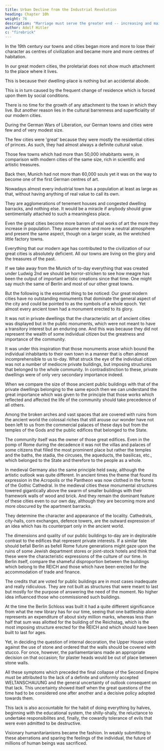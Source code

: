 ```yaml
---
title: Urban Decline from the Industrial Revolution
heading: Chapter 10h
weight: 76
description: "Marriage must serve the greater end -- increasing and maintaining the human species and the race"
author: Adolf Hitler
c: "firebrick"
---
```




In the 19th century our towns and cities began more and more to lose their character as centres of civilization and became more and more centres of habitation.

In our great modern cities, the proletariat does not show much attachment to the place where it lives.

This is because their dwelling-place is nothing but an accidental abode.

This is in turn caused by the frequent change of residence which is forced upon them by social conditions. 

There is no time for the growth of any attachment to the town in which they live. But another reason lies in the cultural barrenness and
superficiality of our modern cities. 

During the German Wars of Liberation, our German towns and cities were few and of very modest size.

The few cities were 'great' because they were mostly the residential cities of princes. As such, they had almost always a definite cultural value. 

Those few towns which had more than 50,000 inhabitants were, in comparison with modern cities of the same size, rich in scientific and artistic treasures. 

Back then, Munich had not more than 60,000 souls yet it was on the way to become one of the first German centres of art. 

Nowadays almost every industrial town has a population at least as large as that, without having anything of real value to call its own.

They are agglomerations of tenement houses and congested dwelling barracks, and nothing else. It would be a miracle if anybody should
grow sentimentally attached to such a meaningless place. 

<!-- Nobody can grow attached to a place which offers only just as much or as little as any other place would offer, which
has no character of its own and where obviously pains have been taken to avoid
everything that might have any resemblance to an artistic appearance.
But this is not all.  -->

Even the great cities become more barren of real works of art the more they increase in population. They assume more and more a neutral atmosphere and present the same aspect, though on a larger scale, as the wretched little factory towns.

Everything that our modern age has contributed to the civilization of our great cities is absolutely deficient. All our towns are living on the glory and the treasures of the past. 

If we take away from the Munich of to-day everything that was created under Ludwig 2nd we should be horror-stricken to see how meagre has been the output of important artistic creations since that time. One might say much the same of Berlin and most of our other great towns.

But the following is the essential thing to be noticed: Our great modern cities have no outstanding monuments that dominate the general aspect of the city and could be pointed to as the symbols of a whole epoch. Yet almost every ancient town had a
monument erected to its glory. 

It was not in private dwellings that the characteristic art of ancient cities was displayed but in the public monuments, which were not meant to have a transitory interest but an enduring one. And this was because they did not represent the wealth of some individual citizen but the greatness and importance of the community. 

It was under this inspiration that those monuments arose which bound the individual inhabitants to their own town in a manner that is often almost incomprehensible to us to-day. What struck the eye of the individual citizen was not a number of mediocre private buildings, but imposing structures that belonged to the whole community. In contradistinction to these, private dwellings were of only very
secondary importance indeed.

When we compare the size of those ancient public buildings with that of the private dwellings belonging to the same epoch then we can understand the great importance which was given to the principle that those works which reflected and affected the life
of the community should take precedence of all others.

Among the broken arches and vast spaces that are covered with ruins from the ancient world the colossal riches that still arouse our wonder have not been left to us from the commercial palaces of these days but from the temples of the Gods and the public
edifices that belonged to the State. 

The community itself was the owner of those great edifices. Even in the pomp of Rome during the decadence it was not the villas and
palaces of some citizens that filled the most prominent place but rather the temples and
the baths, the stadia, the circuses, the aqueducts, the basilicas, etc., which belonged to
the State and therefore to the people as a whole.

In medieval Germany also the same principle held sway, although the artistic outlook was quite different. In ancient times the theme that found its expression in the Acropolis or the Pantheon was now clothed in the forms of the Gothic Cathedral. In the
medieval cities these monumental structures towered gigantically above the swarm of
smaller buildings with their framework walls of wood and brick. And they remain the
dominant feature of these cities even to our own day, although they are becoming more
and more obscured by the apartment barracks. 

They determine the character and  appearance of the locality. Cathedrals, city-halls, corn exchanges, defence towers, are the outward expression of an idea which has its counterpart only in the ancient world. 

The dimensions and quality of our public buildings to-day are in deplorable contrast to the edifices that represent private interests. If a similar fate should befall Berlin as befell Rome future generations might gaze upon the ruins of some Jewish department stores or joint-stock hotels and think that these were the characteristic expressions of the culture of our time. In Berlin itself, compare the shameful disproportion between the buildings which belong to the REICH and those which have been erected for the
accommodation of trade and finance.

The credits that are voted for public buildings are in most cases inadequate and really ridiculous. They are not built as structures that were meant to last but mostly for the purpose of answering the need of the moment. No higher idea influenced those who
commissioned such buildings. 

At the time the Berlin Schloss was built it had a quite different significance from what the new library has for our time, seeing that one
battleship alone represents an expenditure of about sixty million marks, whereas less than half that sum was allotted for the building of the Reichstag, which is the most imposing structure erected for the REICH and which should have been built to last for ages. 

Yet, in deciding the question of internal decoration, the Upper House voted against the use of stone and ordered that the walls should be covered with stucco. For once, however, the parliamentarians made an appropriate decision on that occasion; for
plaster heads would be out of place between stone walls.

<!-- The community as such is not the dominant characteristic of our contemporary cities, and therefore it is not to be wondered at if the community does not find itself architecturally represented. Thus we must eventually arrive at a veritable civic desert
which will at last be reflected in the total indifference of the individual citizen towards
his own country.

This is also a sign of our cultural decay and general break-up. Our era is entirely preoccupied with little things which are to no purpose, or rather it is entirely preoccupied in the service of money. 

Therefore it is not to be wondered at if, with the
worship of such an idol, the sense of heroism should entirely disappear. But the present
is only reaping what the past has sown. -->

All these symptoms which preceded the final collapse of the Second Empire must be attributed to the lack of a definite and uniformly accepted WELTANSCHAUUNG and the general uncertainty of outlook consequent on that lack. This uncertainty showed itself when the great questions of the time had to be considered one after another and a decisive policy adopted towards them. 

This lack is also accountable for the habit of doing everything by halves, beginning with the educational system, the shilly-shally,
the reluctance to undertake responsibilites and, finally, the cowardly tolerance of evils 
that were even admitted to be destructive. 

Visionary humanitarianisms became the fashion. In weakly submitting to these aberrations and sparing the feelings of the
individual, the future of millions of human beings was sacrificed.


